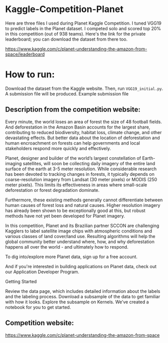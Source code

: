 # Kaggle-Competition-Planet
Here are three files I used during Planet Kaggle Competition. I tuned VGG19  to predict labels in the Planet dataset. I competed solo and scored top 20% in this competition (out of 938 teams). Here's the link for the private leaderboard; you can download the dataset from there too.

https://www.kaggle.com/c/planet-understanding-the-amazon-from-space/leaderboard

# How to run:

Download the dataset from the Kaggle website.
Then, run `VGG19_initial.py`. A submission file will be produced. Example submission file 

## Description from the competition website:

Every minute, the world loses an area of forest the size of 48 football fields. And deforestation in the Amazon Basin accounts for the largest share, contributing to reduced biodiversity, habitat loss, climate change, and other devastating effects. But better data about the location of deforestation and human encroachment on forests can help governments and local stakeholders respond more quickly and effectively.

Planet, designer and builder of the world’s largest constellation of Earth-imaging satellites, will soon be collecting daily imagery of the entire land surface of the earth at 3-5 meter resolution. While considerable research has been devoted to tracking changes in forests, it typically depends on coarse-resolution imagery from Landsat (30 meter pixels) or MODIS (250 meter pixels). This limits its effectiveness in areas where small-scale deforestation or forest degradation dominate.

Furthermore, these existing methods generally cannot differentiate between human causes of forest loss and natural causes. Higher resolution imagery has already been shown to be exceptionally good at this, but robust methods have not yet been developed for Planet imagery.

In this competition, Planet and its Brazilian partner SCCON are challenging Kagglers to label satellite image chips with atmospheric conditions and various classes of land cover/land use. Resulting algorithms will help the global community better understand where, how, and why deforestation happens all over the world - and ultimately how to respond.

To dig into/explore more Planet data, sign up for a free account.

And if you're interested in building applications on Planet data, check out our Application Developer Program.

Getting Started

Review the data page, which includes detailed information about the labels and the labeling process.
Download a subsample of the data to get familiar with how it looks.
Explore the subsample on Kernels. We’ve created a notebook for you to get started.


## Competition website:

https://www.kaggle.com/c/planet-understanding-the-amazon-from-space

